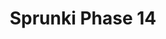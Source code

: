 ---
slug: sprunki-phase-14-1894
title: Sprunki Phase 14
description: "Sprunki Phase 14 is an exciting online game. Play for free directly in your browser!"
icon: /images/popular_mods/Sprunki Phase 14.png
url: https://wowtbc.net/sprunkin/phase-14/index.html
previewImage: /images/popular_mods/Sprunki Phase 14.png
type: popular mods

# SEO配置
seo:
  title: "Sprunki Phase 14 - Play Free Online Game | Fun Browser Games"
  description: "Sprunki Phase 14 - Play this fun online game for free in your browser. No download required!"
  ogImage: "/images/popular_mods/Sprunki Phase 14.png"
  keywords: "sprunki-phase-14-1894, online game, browser game, free game, popular mods game, play online"

videoUrls:
  - https://www.youtube.com/embed/example1
  - https://www.youtube.com/embed/example2

whyPlay:
  title: "Why Play Sprunki Phase 14?"
  items:
    - "Immersive Gameplay: Sprunki Phase 14 offers an engaging and immersive gaming experience that will keep you entertained for hours"
    - "Challenging Levels: Test your skills with increasingly difficult challenges and obstacles"
    - "Beautiful Graphics: Enjoy stunning visuals and smooth animations that bring the game world to life"
    - "Regular Updates: New content and features are added regularly to keep the game fresh and exciting"
    - "Free to Play: Experience all the fun without spending a penny"
    - "Community Features: Connect with other players, share strategies, and compete for high scores"
    - "Cross-Platform: Play on any device with a web browser, no downloads required"

features:
  title: "Key Features of Sprunki Phase 14"
  image: "/images/popular_mods/Sprunki Phase 14.png"
  items:
    - "Intuitive Controls: Easy to learn controls make Sprunki Phase 14 accessible for players of all skill levels"
    - "Multiple Game Modes: Enjoy various gameplay options that provide different challenges and experiences"
    - "Character Customization: Personalize your gaming experience with unique characters and items"
    - "Achievement System: Complete special tasks to earn rewards and recognition"
    - "Leaderboards: Compete with players worldwide and see who can achieve the highest scores"

characteristics:
  title: "Game Characteristics"
  image: "/images/popular_mods/Sprunki Phase 14.png"
  items:
    - "Genre: Popular mods game with elements of strategy and skill"
    - "Difficulty: Suitable for both casual gamers and those seeking a challenge"
    - "Play Time: Quick sessions or extended gameplay, depending on your preference"
    - "Art Style: Vibrant and engaging visuals that enhance the gaming experience"
    - "Sound Design: Immersive audio that complements the gameplay perfectly"

info: "Sprunki Phase 14 is an exciting online game that offers players a unique and engaging gaming experience. With its intuitive controls, stunning visuals, and challenging gameplay, Sprunki Phase 14 provides hours of entertainment for players of all ages and skill levels. Whether you're looking for a quick gaming session during a break or an extended play session, Sprunki Phase 14 delivers an immersive experience that will keep you coming back for more. The game features multiple levels of increasing difficulty, ensuring that players are constantly challenged as they progress. With regular updates adding new content and features, Sprunki Phase 14 remains fresh and exciting, providing endless entertainment options for its growing community of players."

howToPlayIntro: "Welcome to Sprunki Phase 14! This guide will walk you through the basics and help you master the game. Whether you're a beginner or looking to improve your skills, these tips and instructions will enhance your gaming experience."

howToPlaySteps:
  - title: "Getting Started"
    description: "Begin your Sprunki Phase 14 adventure by familiarizing yourself with the controls. Use your keyboard or mouse to navigate through the game interface. The tutorial will guide you through the basic mechanics and help you understand the objectives."
  - title: "Understanding the Objectives"
    description: "In Sprunki Phase 14, your main goal is to progress through levels by completing specific objectives. Each level presents unique challenges that require different strategies and approaches."
  - title: "Mastering the Controls"
    description: "Practice using the controls to improve your precision and reaction time. Sprunki Phase 14 requires quick reflexes and strategic thinking to overcome obstacles and defeat opponents."
  - title: "Utilizing Power-ups"
    description: "Collect power-ups throughout the game to enhance your abilities and overcome difficult challenges. Each power-up offers unique advantages that can be crucial for success."
  - title: "Developing Strategies"
    description: "As you progress in Sprunki Phase 14, develop effective strategies for different scenarios. Analyze patterns, anticipate challenges, and adapt your approach to maximize your performance."

faq:
  title: "Frequently Asked Questions about Sprunki Phase 14"
  items:
    - question: "Is Sprunki Phase 14 free to play?"
      answer: "Yes, Sprunki Phase 14 is completely free to play directly in your web browser. No downloads or purchases are required to enjoy the full game experience."
    - question: "Can I play Sprunki Phase 14 on mobile devices?"
      answer: "Yes, Sprunki Phase 14 is optimized for both desktop and mobile play. You can enjoy the game on any device with a web browser and internet connection."
    - question: "Are there any in-game purchases?"
      answer: "While Sprunki Phase 14 is free to play, there may be optional in-game purchases available for cosmetic items or additional features that don't affect core gameplay."
    - question: "How often is Sprunki Phase 14 updated?"
      answer: "The developers regularly update Sprunki Phase 14 with new content, features, and improvements based on player feedback and game performance."
    - question: "Can I play Sprunki Phase 14 offline?"
      answer: "Currently, Sprunki Phase 14 requires an internet connection to play as it's a browser-based online game."
    - question: "Is Sprunki Phase 14 suitable for children?"
      answer: "Yes, Sprunki Phase 14 is designed to be family-friendly and suitable for players of all ages."
    - question: "How do I report bugs or issues?"
      answer: "If you encounter any problems while playing Sprunki Phase 14, you can report them through the game's support page or contact the developers directly through their website."
    - question: "Still Have Questions?"
      answer: "If you have additional questions about Sprunki Phase 14 that aren't covered in this FAQ, please visit our support center or contact our customer service team for assistance."
---
